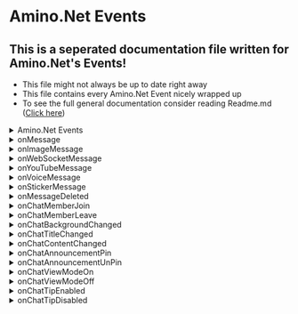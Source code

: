 # Amino.Net Events
## This is a seperated documentation file written for Amino.Net's Events!
- This file might not always be up to date right away
- This file contains every Amino.Net Event nicely wrapped up
- To see the full general documentation consider reading Readme.md ([Click here](https://github.com/FabioGaming/Amino.NET))


<details>
<summary id="functionName">Amino.Net Events</summary>

- This library features a number of events that you can subscribe to!
- All events run on an Amino.Client() instance!
- All events will return either a value or an Object.
</details>

<details>
<summary id="functionName">onMessage</summary>
<p id="functionDescription">This event fires each time the Client receives a Text message</p>

### Event:
- This event returns an Amino.Objects.Message object
### Example:
```CSharp
static void onMessageEvent(Amino.Objects.Message message) 
{
    Console.WriteLine($"User {message.Author.userName} has sent a message: {message.content} in chat: {message.chatId}");
}


[...]

static void main(string[] args) 
{
    [...]
    client.onMessage += onMessageEvent;
}
```

### Returns:
- Amino.Objects.Message
</details>

<details>
<summary id="functionName">onImageMessage</summary>
<p id="functionDescription">This event fires each time the Client receives an Image message</p>

### Event:
- This event returns an Amino.Objects.ImageMessage Object
### Example:
```CSharp
static void onImageMessageEvent(Amino.Objects.ImageMessage imageMessage) 
{
    Console.WriteLine($"User {imageMessage.Author.nickname} has sent an image: {imageMessage.mediaUrl}");
}


[...]

static void main(string[] args) 
{
    [...]
    client.onImageMessage += onImageMessageEvent;
}
```

### Returns:
- Amino.Objects.ImageMessage
</details>

<details>
<summary id="functionName">onWebSocketMessage</summary>
<p id="functionDescription">This event fires each time a websocket message has been recevied by the Client</p>

### Event:
- This event returns a string, that being the raw (probably JSON) websocket message
### Example:
```CSharp
static void onWebSocketMessageEvent(string socketMessage) 
{
    Console.WriteLine("Recevied websocket message: " + socketMessage);
}


[...]

static void main(string[] args) 
{
    [...]
    client.onWebSocketMessage += onWebSocketMessageEvent;
}
```

### Returns:
- string
</details>

<details>
<summary id="functionName">onYouTubeMessage</summary>
<p id="functionDescription">This event fires each time a YouTube message has been received by the Client</p>

### Event:
- This event returns an Amino.Objects.YouTubeMessage Object
### Example:
```CSharp
static void onYouTubeMessageEvent(Amino.Objects.YouTubeMessage youtubeMessage) 
{
    Console.WriteLine("Video title of the received Video: " + youtubeMessage.videoTitle);
}


[...]

static void main(string[] args) 
{
    [...]
    client.onYouTubeMessage += onYouTubeMessageEvent;
}
```

### Returns:
- Amino.Objects.YouTubeMessage
</details>

<details>
<summary id="functionName">onVoiceMessage</summary>
<p id="functionDescription">This event fires each time a Voice message / note is received by the Client</p>

### Event:
- This event returns an Amino.Objects.VoiceMessage Object
### Example:
```CSharp
static void onVoiceMessageEvent(Amino.Objects.VoiceMessage voiceMessage) 
{
    Console.WriteLine("URL to the audio file: " + voiceMessage.mediaValue);
    Console.WriteLine("Duration of the voice message: " + voiceMessage.Extensions.duration);
}


[...]

static void main(string[] args) 
{
    [...]
    client.onVoiceMessage += onVoiceMessageEvent;
}
```

### Returns:
- Amino.Objects.VoiceMessage
</details>

<details>
<summary id="functionName">onStickerMessage</summary>
<p id="functionDescription">This event fires each time an Amino sticker message has been received by the Client</p>

### Event:
- This event returns an Amino.Objects.StickerMessage Object
### Example:
```CSharp
static void onStickerMessageEvent(Amino.Objects.StickerMessage stickerMessage)
{
    Console.WriteLine("Sticker ID: " + stickerMessage.Sticker.stickerId);
}


[...]

static void main(string[] args) 
{
    [...]
    client.onStickerMessage += onStickerMessageEvent;
}
```

### Returns:
- Amino.Objects.StickerMessage
</details>


<details>
<summary id="functionName">onMessageDeleted</summary>
<p id="functionDescription">This event fires each time an Amino message has been deleted in any chat where the current Amino account is in</p>

### Event:
- This even returns an Amino.Objects.DeletedMessage Object
### Example:
```CSharp
static void onDeletedMessageEvent(Amino.Objects.DeletedMessage deletedMessage)
{
    Console.WriteLine($"User: {deletedMessage.Author.username}({deletedMessage.Author.userId}) has deleted a message in chat: {deletedMessage.chatId}");
}


[...]

static void main(string[] args) 
{
    [...]
    client.onMessageDeleted += onStickerMessageEvent;
}
```

### Returns:
- Amino.Objects.DeletedMessage
</details>


<details>
<summary id="functionName">onChatMemberJoin</summary>
<p id="functionDescription">This event fires each time an Amino user has joined a chat thread where the current Amino account is in</p>

### Event:
- This event returns an Amino.Obejcts.JoinedChatMember Object

### Example:
```CSharp
static void onUserChatJoinEvent(Amino.Objects.JoinedChatMember joinedMember)
{
    Console.WriteLine($"User: {joinedMember.Author.nickname} joined chat {joinedMember.chatId}");
}


[...]

static void main(string[] args) 
{
    [...]
    client.onChatMemberJoin += onUserChatJoinEvent;
}
```

### Returns:
- Amino.Objects.JoinedChatMember
</details>


<details>
<summary id="functionName">onChatMemberLeave</summary>
<p id="functionDescription">This even fires each time an Amino user has left a chat where the current Amino account is in</p>

### Event:
- This event returns an Amino.Objects.LeftChatMember Object
### Example:
```CSharp
static void onUserChatLeaveEvent(Amino.Objects.LeftChatMember leftMember)
{
    Console.WriteLine($"User: {leftMember.userId} left chat {leftMember.chatId}");
}


[...]

static void main(string[] args) 
{
    [...]
    client.onChatMemberLeave += onUserChatLeaveEvent;
}
```

### Returns:
- Amino.Objects.LeftChatMember
</details>


<details>
<summary id="functionName">onChatBackgroundChanged</summary>
<p id="functionDescription">This event fires each time an Amino chat thread background has been changed (only chats where the current Amino account is in)</p>

### Event:
- This event returns an Amino.Objects.ChatEvent Object

### Example:
```CSharp
static void onChatBackgroundChangedEvent(Amino.Objects.ChatEvent chatEvent)
{
    Console.WriteLine($"Background in Chat thread {chatEvent.chatId} has changed.");
}


[...]

static void main(string[] args) 
{
    [...]
    client.onChatBackgroundChanged += onChatBackgroundChangedEvent;
}
```

### Returns:
- Amino.Objects.ChatEvent
</details>


<details>
<summary id="functionName">onChatTitleChanged</summary>
<p id="functionDescription">This event fires each time an Amino chat thread Title has been changed (only for chats where the current Amino account is in)</p>

### Event:
- This event returns an Amino.Objects.ChatEvent Object
### Example:
```CSharp
static void onChatTitleChangedEvent(Amino.Objects.ChatEvent chatEvent)
{
    Console.WriteLine($"Title of Chat thread {chatEvent.chatId} has changed.");
}


[...]

static void main(string[] args) 
{
    [...]
    client.onChatTitleChanged += onChatTitleChangedEvent;
}
```

### Returns:
- Amino.Objects.ChatEvent
</details>


<details>
<summary id="functionName">onChatContentChanged</summary>
<p id="functionDescription">This event fires each time an Amino chat thread Content (Description) has been changed (only for chats where the current Amino account is in)</p>

### Event:
- This event returns an Amino.Objects.ChatEvent Object
### Example:
```CSharp
static void onChatContentChangedEvent(Amino.Objects.ChatEvent chatEvent)
{
    Console.WriteLine($"Content of Chat thread {chatEvent.chatId} has changed.");
}


[...]

static void main(string[] args) 
{
    [...]
    client.onChatContentChanged += onChatContentChangedEvent;
}
```

### Returns:
- Amino.Objects.ChatEvent
</details>



<details>
<summary id="functionName">onChatAnnouncementPin</summary>
<p id="functionDescription">This event fires each time an Amino chat Announcement has been pinned /    changed (only for chats where the current Amino account is in)</p>

### Event:
- This event returns an Amino.Objects.ChatAnnouncement Object
### Example:
```CSharp
static void onChatAnnouncementChangedEvent(Amino.Objects.ChatAnnouncement chatAnnouncement)
{
    Console.WriteLine($"Chat Announcement of Chat thread {chatAnnouncement.chatId} has changed to {chatAnnouncement.content}.");
}


[...]

static void main(string[] args) 
{
    [...]
    client.onChatAnnouncementPin += onChatAnnouncementChangedEvent;
}
```

### Returns:
- Amino.Objects.ChatAnnouncement
</details>


<details>
<summary id="functionName">onChatAnnouncementUnPin</summary>
<p id="functionDescription">This event fires each time an Amino chat Announcement has been unpinned /    removed (only for chats where the current Amino account is in)</p>

### Event:
- This event returns an Amino.Objects.ChatEvent Object
### Example:
```CSharp
static void onChatAnnouncementRemovedEvent(Amino.Objects.ChatEvent chatEvent)
{
    Console.WriteLine($"Chat Announcement of Chat thread {chatEvent.chatId} has been removed.");
}


[...]

static void main(string[] args) 
{
    [...]
    client.onChatAnnouncementUnPin += onChatAnnouncementRemovedEvent;
}
```

### Returns:
- Amino.Objects.ChatEvent
</details>


<details>
<summary id="functionName">onChatViewModeOn</summary>
<p id="functionDescription">This event fires each time an Amino chat has been put on ViewMode (only for chats where the current Amino account is in)</p>

### Event:
- This event returns an Amino.Objects.ViewMode Object
### Example:
```CSharp
static void onChatViewModeToggle(Amino.Objects.ViewMode viewMode)
{
    Console.WriteLine($"Chat {viewMode.chatId} got put into ViewMode by {viewMode.Author.nickname}");
}


[...]

static void main(string[] args) 
{
    [...]
    client.onChatViewModeOn += onChatViewModeToggle;
}
```

### Returns:
- Amino.Objects.ViewMode
</details>


<details>
<summary id="functionName">onChatViewModeOff</summary>
<p id="functionDescription">This event fires each time an Amino chat has been put out of ViewMode (only for chats where the current Amino account is in)</p>

### Event:
- This event returns an Amino.Objects.ViewMode Object
### Example:
```CSharp
static void onChatViewModeToggle(Amino.Objects.ViewMode viewMode)
{
    Console.WriteLine($"Chat {viewMode.chatId} got put out of ViewMode by {viewMode.Author.nickname}");
}


[...]

static void main(string[] args) 
{
    [...]
    client.onChatViewModeOff += onChatViewModeToggle;
}
```
### Returns:
- Amino.Objects.ViewMode
</details>


<details>
<summary id="functionName">onChatTipEnabled</summary>
<p id="functionDescription">This event fires each time an Amino chat has enabled Chat Tipping (only for chats where the current Amino account is in)</p>

### Event:
- This event returns an Amino.Objects.chatTipToggle Object
### Example:
```CSharp
static void onChatTipToggle(Amino.Objects.ChatTipToggle chatTipToggle)
{
    Console.WriteLine($"Chat {chatTipToggle.chatId} has enabled tipping");
}


[...]

static void main(string[] args) 
{
    [...]
    client.onChatTipEnabled += onChatTipToggle;
}
```
### Returns:
- Amino.Objects.ChatTipToggle
</details>


<details>
<summary id="functionName">onChatTipDisabled</summary>
<p id="functionDescription">This event fires each time an Amino chat has disabled Chat Tipping (only for chats where the current Amino account is in)</p>

### Event:
- This event returns an Amino.Objects.chatTipToggle Object
### Example:
```CSharp
static void onChatTipToggle(Amino.Objects.ChatTipToggle chatTipToggle)
{
    Console.WriteLine($"Chat {chatTipToggle.chatId} has disabled tipping");
}


[...]

static void main(string[] args) 
{
    [...]
    client.onChatTipDisabled += onChatTipToggle;
}
```
### Returns:
- Amino.Objects.ChatTipToggle
</details>



<!--- JUST A TEMPLATE

<details>
<summary id="functionName"></summary>
<p id="functionDescription"></p>

### Event:

### Example:
```CSharp
```

### Returns:
</details>
--->


<!---

<style>
#functionName {
    font-size:15px;
    font-weight: bold;
}
#functionDescription {
    font-style: italic
}

summary {
    padding: 8px;
    cursor: pointer;
}

</style> 

--->